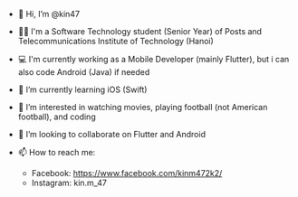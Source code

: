 - 👋 Hi, I’m @kin47
- 🧑‍🎓 I'm a Software Technology student (Senior Year) of Posts and Telecommunications Institute of Technology (Hanoi)
- 💻 I'm currently working as a Mobile Developer (mainly Flutter), but i can also code Android (Java) if needed
- 🌱 I’m currently learning iOS (Swift)
- 👀 I’m interested in watching movies, playing football (not American football), and coding
- 💞️ I’m looking to collaborate on Flutter and Android

- 📫 How to reach me: 
  + Facebook: https://www.facebook.com/kinm472k2/
  + Instagram: kin.m_47

<!---
kin47/kin47 is a ✨ special ✨ repository because its `README.md` (this file) appears on your GitHub profile.
You can click the Preview link to take a look at your changes.
--->
